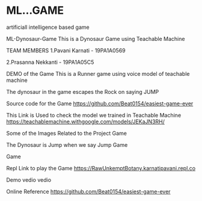 # ML...GAME
artificiall intelligence based game

ML-Dynosaur-Game
This is a Dynosaur Game using Teachable Machine

TEAM MEMBERS
1.Pavani Karnati - 19PA1A0569

2.Prasanna Nekkanti - 19PA1A05C5

DEMO of the Game
This is a Runner game using voice model of teachable machine

The dynosaur in the game escapes the Rock on saying JUMP

Source code for the Game
https://github.com/Beat0154/easiest-game-ever

This Link is Used to check the model we trained in Teachable Machine
https://teachablemachine.withgoogle.com/models/JEKaJN3RH/

Some of the Images Related to the Project
Game

The Dynosaur is Jump when we say Jump
Game

Game

Repl Link to play the Game
https://RawUnkemptBotany.karnatipavani.repl.co

Demo vedio
vedio

Online Reference
https://github.com/Beat0154/easiest-game-ever

